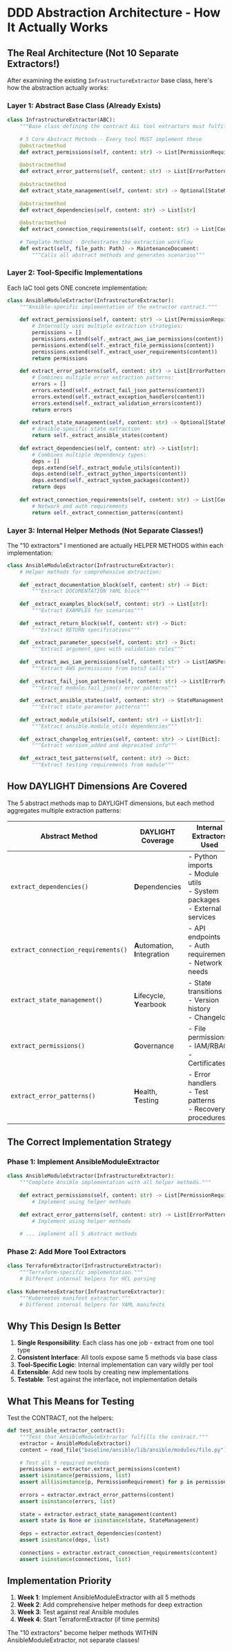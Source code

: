 # DDD Abstraction Architecture - How It Actually Works

## The Real Architecture (Not 10 Separate Extractors!)

After examining the existing `InfrastructureExtractor` base class, here's how the abstraction actually works:

### Layer 1: Abstract Base Class (Already Exists)
```python
class InfrastructureExtractor(ABC):
    """Base class defining the contract ALL tool extractors must fulfill."""
    
    # 5 Core Abstract Methods - Every tool MUST implement these
    @abstractmethod
    def extract_permissions(self, content: str) -> List[PermissionRequirement]
    
    @abstractmethod
    def extract_error_patterns(self, content: str) -> List[ErrorPattern]
    
    @abstractmethod
    def extract_state_management(self, content: str) -> Optional[StateManagement]
    
    @abstractmethod
    def extract_dependencies(self, content: str) -> List[str]
    
    @abstractmethod
    def extract_connection_requirements(self, content: str) -> List[ConnectionRequirement]
    
    # Template Method - Orchestrates the extraction workflow
    def extract(self, file_path: Path) -> MaintenanceDocument:
        """Calls all abstract methods and generates scenarios"""
```

### Layer 2: Tool-Specific Implementations
Each IaC tool gets ONE concrete implementation:

```python
class AnsibleModuleExtractor(InfrastructureExtractor):
    """Ansible-specific implementation of the extractor contract."""
    
    def extract_permissions(self, content: str) -> List[PermissionRequirement]:
        # Internally uses multiple extraction strategies:
        permissions = []
        permissions.extend(self._extract_aws_iam_permissions(content))
        permissions.extend(self._extract_file_permissions(content))
        permissions.extend(self._extract_user_requirements(content))
        return permissions
    
    def extract_error_patterns(self, content: str) -> List[ErrorPattern]:
        # Combines multiple error extraction patterns:
        errors = []
        errors.extend(self._extract_fail_json_patterns(content))
        errors.extend(self._extract_exception_handlers(content))
        errors.extend(self._extract_validation_errors(content))
        return errors
    
    def extract_state_management(self, content: str) -> Optional[StateManagement]:
        # Ansible-specific state extraction
        return self._extract_ansible_states(content)
    
    def extract_dependencies(self, content: str) -> List[str]:
        # Combines multiple dependency types:
        deps = []
        deps.extend(self._extract_module_utils(content))
        deps.extend(self._extract_python_imports(content))
        deps.extend(self._extract_system_packages(content))
        return deps
    
    def extract_connection_requirements(self, content: str) -> List[ConnectionRequirement]:
        # Network and auth requirements
        return self._extract_connection_patterns(content)
```

### Layer 3: Internal Helper Methods (Not Separate Classes!)
The "10 extractors" I mentioned are actually HELPER METHODS within each implementation:

```python
class AnsibleModuleExtractor(InfrastructureExtractor):
    # Helper methods for comprehensive extraction:
    
    def _extract_documentation_block(self, content: str) -> Dict:
        """Extract DOCUMENTATION YAML block"""
        
    def _extract_examples_block(self, content: str) -> List[str]:
        """Extract EXAMPLES for scenarios"""
        
    def _extract_return_block(self, content: str) -> Dict:
        """Extract RETURN specifications"""
        
    def _extract_parameter_specs(self, content: str) -> Dict:
        """Extract argument_spec with validation rules"""
        
    def _extract_aws_iam_permissions(self, content: str) -> List[AWSPermission]:
        """Extract AWS permissions from boto3 calls"""
        
    def _extract_fail_json_patterns(self, content: str) -> List[ErrorPattern]:
        """Extract module.fail_json() error patterns"""
        
    def _extract_ansible_states(self, content: str) -> StateManagement:
        """Extract state parameter patterns"""
        
    def _extract_module_utils(self, content: str) -> List[str]:
        """Extract ansible.module_utils dependencies"""
        
    def _extract_changelog_entries(self, content: str) -> List[Dict]:
        """Extract version_added and deprecated info"""
        
    def _extract_test_patterns(self, content: str) -> Dict:
        """Extract testing requirements from module"""
```

## How DAYLIGHT Dimensions Are Covered

The 5 abstract methods map to DAYLIGHT dimensions, but each method aggregates multiple extraction patterns:

| Abstract Method | DAYLIGHT Coverage | Internal Extractors Used |
|----------------|-------------------|--------------------------|
| `extract_dependencies()` | **D**ependencies | - Python imports<br>- Module utils<br>- System packages<br>- External services |
| `extract_connection_requirements()` | **A**utomation, **I**ntegration | - API endpoints<br>- Auth requirements<br>- Network needs |
| `extract_state_management()` | **L**ifecycle, **Y**earbook | - State transitions<br>- Version history<br>- Changelog |
| `extract_permissions()` | **G**overnance | - File permissions<br>- IAM/RBAC<br>- Certificates |
| `extract_error_patterns()` | **H**ealth, **T**esting | - Error handlers<br>- Test patterns<br>- Recovery procedures |

## The Correct Implementation Strategy

### Phase 1: Implement AnsibleModuleExtractor
```python
class AnsibleModuleExtractor(InfrastructureExtractor):
    """Complete Ansible implementation with all helper methods."""
    
    def extract_permissions(self, content: str) -> List[PermissionRequirement]:
        # Implement using helper methods
        
    def extract_error_patterns(self, content: str) -> List[ErrorPattern]:
        # Implement using helper methods
        
    # ... implement all 5 abstract methods
```

### Phase 2: Add More Tool Extractors
```python
class TerraformExtractor(InfrastructureExtractor):
    """Terraform-specific implementation."""
    # Different internal helpers for HCL parsing
    
class KubernetesExtractor(InfrastructureExtractor):
    """Kubernetes manifest extractor."""
    # Different internal helpers for YAML manifests
```

## Why This Design Is Better

1. **Single Responsibility**: Each class has one job - extract from one tool type
2. **Consistent Interface**: All tools expose same 5 methods via base class
3. **Tool-Specific Logic**: Internal implementation can vary wildly per tool
4. **Extensible**: Add new tools by creating new implementations
5. **Testable**: Test against the interface, not implementation details

## What This Means for Testing

Test the CONTRACT, not the helpers:
```python
def test_ansible_extractor_contract():
    """Test that AnsibleModuleExtractor fulfills the contract."""
    extractor = AnsibleModuleExtractor()
    content = read_file("baseline/ansible/lib/ansible/modules/file.py")
    
    # Test all 5 required methods
    permissions = extractor.extract_permissions(content)
    assert isinstance(permissions, list)
    assert all(isinstance(p, PermissionRequirement) for p in permissions)
    
    errors = extractor.extract_error_patterns(content)
    assert isinstance(errors, list)
    
    state = extractor.extract_state_management(content)
    assert state is None or isinstance(state, StateManagement)
    
    deps = extractor.extract_dependencies(content)
    assert isinstance(deps, list)
    
    connections = extractor.extract_connection_requirements(content)
    assert isinstance(connections, list)
```

## Implementation Priority

1. **Week 1**: Implement AnsibleModuleExtractor with all 5 methods
2. **Week 2**: Add comprehensive helper methods for deep extraction
3. **Week 3**: Test against real Ansible modules
4. **Week 4**: Start TerraformExtractor (if time permits)

The "10 extractors" become helper methods WITHIN AnsibleModuleExtractor, not separate classes!